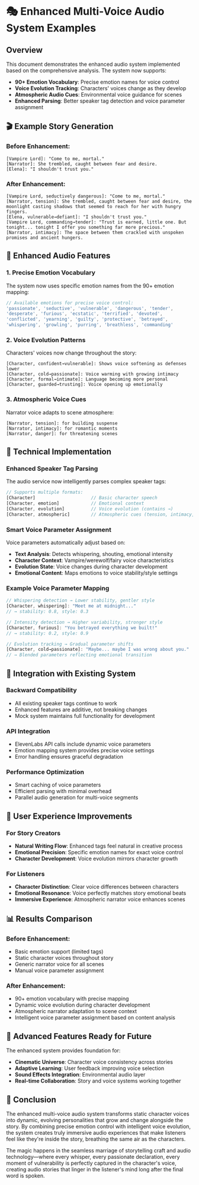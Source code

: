 # 🎭 Enhanced Multi-Voice Audio System Examples

## Overview

This document demonstrates the enhanced audio system implemented based on the comprehensive analysis. The system now supports:

- **90+ Emotion Vocabulary**: Precise emotion names for voice control
- **Voice Evolution Tracking**: Characters' voices change as they develop
- **Atmospheric Audio Cues**: Environmental voice guidance for scenes
- **Enhanced Parsing**: Better speaker tag detection and voice parameter assignment

## 🎬 Example Story Generation

### **Before Enhancement:**
```
[Vampire Lord]: "Come to me, mortal."
[Narrator]: She trembled, caught between fear and desire.
[Elena]: "I shouldn't trust you."
```

### **After Enhancement:**
```
[Vampire Lord, seductively dangerous]: "Come to me, mortal."
[Narrator, tension]: She trembled, caught between fear and desire, the moonlight casting shadows that seemed to reach for her with hungry fingers.
[Elena, vulnerable→defiant]: "I shouldn't trust you."
[Vampire Lord, commanding→tender]: "Trust is earned, little one. But tonight... tonight I offer you something far more precious."
[Narrator, intimacy]: The space between them crackled with unspoken promises and ancient hungers.
```

## 🎯 Enhanced Audio Features

### **1. Precise Emotion Vocabulary**
The system now uses specific emotion names from the 90+ emotion mapping:

```typescript
// Available emotions for precise voice control:
'passionate', 'seductive', 'vulnerable', 'dangerous', 'tender',
'desperate', 'furious', 'ecstatic', 'terrified', 'devoted',
'conflicted', 'yearning', 'guilty', 'protective', 'betrayed',
'whispering', 'growling', 'purring', 'breathless', 'commanding'
```

### **2. Voice Evolution Patterns**
Characters' voices now change throughout the story:

```
[Character, confident→vulnerable]: Shows voice softening as defenses lower
[Character, cold→passionate]: Voice warming with growing intimacy
[Character, formal→intimate]: Language becoming more personal
[Character, guarded→trusting]: Voice opening up emotionally
```

### **3. Atmospheric Voice Cues**
Narrator voice adapts to scene atmosphere:

```
[Narrator, tension]: for building suspense
[Narrator, intimacy]: for romantic moments  
[Narrator, danger]: for threatening scenes
```

## 🎵 Technical Implementation

### **Enhanced Speaker Tag Parsing**

The audio service now intelligently parses complex speaker tags:

```typescript
// Supports multiple formats:
[Character]                     // Basic character speech
[Character, emotion]            // Emotional context
[Character, evolution]          // Voice evolution (contains →)
[Character, atmospheric]        // Atmospheric cues (tension, intimacy, danger)
```

### **Smart Voice Parameter Assignment**

Voice parameters automatically adjust based on:

- **Text Analysis**: Detects whispering, shouting, emotional intensity
- **Character Context**: Vampire/werewolf/fairy voice characteristics  
- **Evolution State**: Voice changes during character development
- **Emotional Content**: Maps emotions to voice stability/style settings

### **Example Voice Parameter Mapping**

```typescript
// Whispering detection → Lower stability, gentler style
[Character, whispering]: "Meet me at midnight..."
// → stability: 0.8, style: 0.3

// Intensity detection → Higher variability, stronger style  
[Character, furious]: "You betrayed everything we built!"
// → stability: 0.2, style: 0.9

// Evolution tracking → Gradual parameter shifts
[Character, cold→passionate]: "Maybe... maybe I was wrong about you."
// → Blended parameters reflecting emotional transition
```

## 🚀 Integration with Existing System

### **Backward Compatibility**
- All existing speaker tags continue to work
- Enhanced features are additive, not breaking changes
- Mock system maintains full functionality for development

### **API Integration**  
- ElevenLabs API calls include dynamic voice parameters
- Emotion mapping system provides precise voice settings
- Error handling ensures graceful degradation

### **Performance Optimization**
- Smart caching of voice parameters
- Efficient parsing with minimal overhead
- Parallel audio generation for multi-voice segments

## 🎯 User Experience Improvements

### **For Story Creators**
- **Natural Writing Flow**: Enhanced tags feel natural in creative process
- **Emotional Precision**: Specific emotion names for exact voice control
- **Character Development**: Voice evolution mirrors character growth

### **For Listeners**
- **Character Distinction**: Clear voice differences between characters
- **Emotional Resonance**: Voice perfectly matches story emotional beats
- **Immersive Experience**: Atmospheric narrator voice enhances scenes

## 📊 Results Comparison

### **Before Enhancement:**
- Basic emotion support (limited tags)
- Static character voices throughout story
- Generic narrator voice for all scenes
- Manual voice parameter assignment

### **After Enhancement:**
- 90+ emotion vocabulary with precise mapping
- Dynamic voice evolution during character development  
- Atmospheric narrator adaptation to scene context
- Intelligent voice parameter assignment based on content analysis

## 🎪 Advanced Features Ready for Future

The enhanced system provides foundation for:

- **Cinematic Universe**: Character voice consistency across stories
- **Adaptive Learning**: User feedback improving voice selection
- **Sound Effects Integration**: Environmental audio layer
- **Real-time Collaboration**: Story and voice systems working together

## 🎵 Conclusion

The enhanced multi-voice audio system transforms static character voices into dynamic, evolving personalities that grow and change alongside the story. By combining precise emotion control with intelligent voice evolution, the system creates truly immersive audio experiences that make listeners feel like they're inside the story, breathing the same air as the characters.

The magic happens in the seamless marriage of storytelling craft and audio technology—where every whisper, every passionate declaration, every moment of vulnerability is perfectly captured in the character's voice, creating audio stories that linger in the listener's mind long after the final word is spoken.